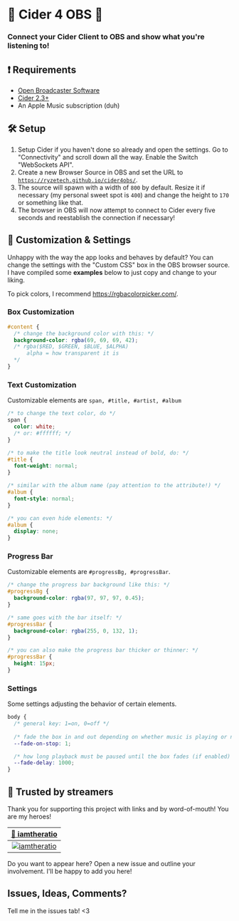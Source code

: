 # 🎵 Cider 4 OBS 🔴
### Connect your Cider Client to OBS and show what you're listening to!

## ❗ Requirements
* [Open Broadcaster Software](https://obsproject.com/)
* [Cider 2.3+](https://cider.sh)
* An Apple Music subscription (duh)

## 🛠 Setup
1. Setup Cider if you haven't done so already and open the settings. Go to "Connectivity" and scroll down all the way. Enable the Switch "WebSockets API".
2. Create a new Browser Source in OBS and set the URL to [`https://ryzetech.github.io/cider4obs/`](https://ryzetech.github.io/cider4obs/).
3. The source will spawn with a width of `800` by default. Resize it if necessary (my personal sweet spot is `400`) and change the height to `170` or something like that.
4. The browser in OBS will now attempt to connect to Cider every five seconds and reestablish the connection if necessary!

## 🎨 Customization & Settings
Unhappy with the way the app looks and behaves by default? You can change the settings with the "Custom CSS" box in the OBS browser source. I have compiled some **examples** below to just copy and change to your liking.

To pick colors, I recommend https://rgbacolorpicker.com/.

### Box Customization
```css
#content {
  /* change the background color with this: */
  background-color: rgba(69, 69, 69, 42);
  /* rgba($RED, $GREEN, $BLUE, $ALPHA)
      alpha = how transparent it is
  */
}
```

### Text Customization
Customizable elements are `span, #title, #artist, #album`
```css
/* to change the text color, do */
span {
  color: white;
  /* or: #ffffff; */
}

/* to make the title look neutral instead of bold, do: */
#title {
  font-weight: normal;
}

/* similar with the album name (pay attention to the attribute!) */
#album {
  font-style: normal;
}

/* you can even hide elements: */
#album {
  display: none;
}
```


### Progress Bar
Customizable elements are `#progressBg, #progressBar`.
```css
/* change the progress bar background like this: */
#progressBg {
  background-color: rgba(97, 97, 97, 0.45);
}

/* same goes with the bar itself: */
#progressBar {
  background-color: rgba(255, 0, 132, 1);
}

/* you can also make the progress bar thicker or thinner: */
#progressBar {
  height: 15px;
}
```

### Settings
Some settings adjusting the behavior of certain elements.
```css
body {
  /* general key: 1=on, 0=off */
  
  /* fade the box in and out depending on whether music is playing or not */
  --fade-on-stop: 1;

  /* how long playback must be paused until the box fades (if enabled) */
  --fade-delay: 1000;
}
```

## 💜 Trusted by streamers
Thank you for supporting this project with links and by word-of-mouth! You are my heroes!

| [ 🥇 iamtheratio](https://www.twitch.tv/iamtheratio)                                          |
|:-----------------------------------------------------------------------------------------:|
| [![iamtheratio](https://zip.finnley.dev/r/DErk2u.png)](https://www.twitch.tv/iamtheratio) |

Do you want to appear here? Open a new issue and outline your involvement. I'll be happy to add you here!

## Issues, Ideas, Comments?
Tell me in the issues tab! <3